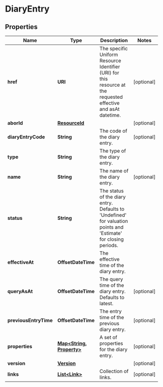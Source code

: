 

# DiaryEntry


## Properties

Name | Type | Description | Notes
------------ | ------------- | ------------- | -------------
**href** | **URI** | The specific Uniform Resource Identifier (URI) for this resource at the requested effective and asAt datetime. |  [optional]
**aborId** | [**ResourceId**](ResourceId.md) |  |  [optional]
**diaryEntryCode** | **String** | The code of the diary entry. |  [optional]
**type** | **String** | The type of the diary entry. | 
**name** | **String** | The name of the diary entry. |  [optional]
**status** | **String** | The status of the diary entry. Defaults to &#39;Undefined&#39; for valuation points and &#39;Estimate&#39; for closing periods. | 
**effectiveAt** | **OffsetDateTime** | The effective time of the diary entry. | 
**queryAsAt** | **OffsetDateTime** | The query time of the diary entry. Defaults to latest. |  [optional]
**previousEntryTime** | **OffsetDateTime** | The entry time of the previous diary entry. |  [optional]
**properties** | [**Map&lt;String, Property&gt;**](Property.md) | A set of properties for the diary entry. |  [optional]
**version** | [**Version**](Version.md) |  |  [optional]
**links** | [**List&lt;Link&gt;**](Link.md) | Collection of links. |  [optional]



